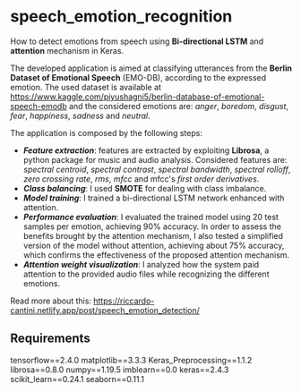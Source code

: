 # speech_emotion_recognition

How to detect emotions from speech using **Bi-directional LSTM** and **attention** mechanism in Keras.

The developed application is aimed at classifying utterances from the **Berlin Dataset of Emotional Speech** (EMO-DB), according to the expressed emotion.
The used dataset is available at https://www.kaggle.com/piyushagni5/berlin-database-of-emotional-speech-emodb and the considered emotions are: *anger*, *boredom*, *disgust*, *fear*, *happiness*, *sadness* and *neutral*.

The application is composed by the following steps:
- ***Feature extraction***: features are extracted by exploiting **Librosa**, a python package for music and audio analysis. Considered features are: *spectral centroid*, *spectral contrast*, *spectral bandwidth*, *spectral rolloff*, *zero crossing rate*, *rms*, *mfcc* and mfcc's *first order derivatives*.
- ***Class balancing***: I used **SMOTE** for dealing with class imbalance.
- ***Model training***: I trained a bi-directional LSTM network enhanced with attention.
- ***Performance evaluation***: I evaluated the trained model using 20 test samples per emotion, achieving 90\% accuracy. In order to assess the benefits brought by the attention mechanism, I also tested a simplified version of the model without attention, achieving about 75\% accuracy, which confirms the effectiveness of the proposed attention mechanism.
- ***Attention weight visualization***: I analyzed how the system paid attention to the provided audio files while recognizing the different emotions.

Read more about this: https://riccardo-cantini.netlify.app/post/speech_emotion_detection/

## Requirements
tensorflow==2.4.0
matplotlib==3.3.3
Keras_Preprocessing==1.1.2
librosa==0.8.0
numpy==1.19.5
imblearn==0.0
keras==2.4.3
scikit_learn==0.24.1
seaborn==0.11.1
